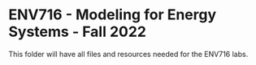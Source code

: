 # ENV716 - Modeling for Energy Systems - Fall 2022

This folder will have all files and resources needed for the ENV716 labs. 

